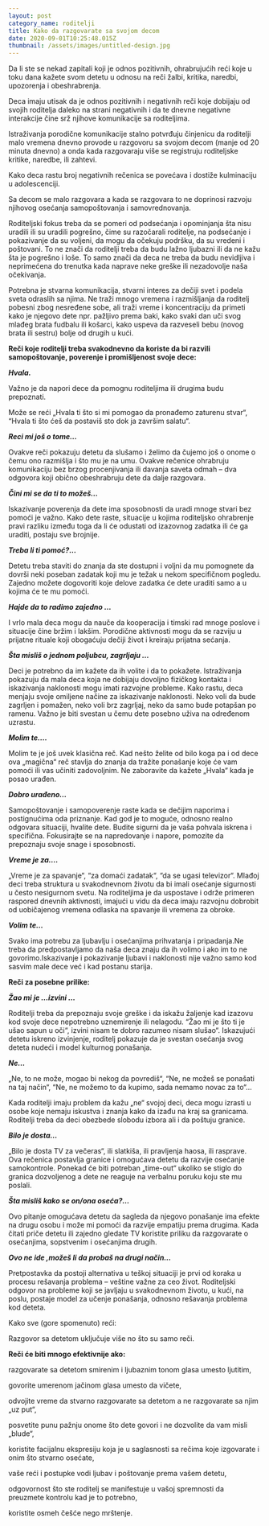```yaml
---
layout: post
category_name: roditelji
title: Kako da razgovarate sa svojom decom
date: 2020-09-01T10:25:48.015Z
thumbnail: /assets/images/untitled-design.jpg
---
```

Da li ste se nekad zapitali koji je odnos pozitivnih, ohrabrujućih reći koje u toku dana kažete svom detetu u odnosu na reči žalbi, kritika, naredbi, upozorenja i obeshrabrenja.

Deca imaju utisak da je odnos pozitivnih i negativnih reči koje dobijaju od svojih roditelja daleko na strani negativnih i da te dnevne negativne interakcije čine srž njihove komunikacije sa roditeljima.

Istraživanja porodične komunikacije stalno potvrđuju činjenicu da roditelji malo vremena dnevno provode u razgovoru sa svojom decom (manje od 20 minuta dnevno) a onda kada razgovaraju više se registruju roditeljske kritike, naredbe, ili zahtevi.

Kako deca rastu broj negativnih rečenica se povećava i dostiže kulminaciju u adolescenciji.

Sa decom se malo razgovara a kada se razgovara to ne doprinosi razvoju njihovog osećanja samopoštovanja i samovrednovanja.

Roditeljski fokus treba da se pomeri od podsećanja i opominjanja šta nisu uradili ili su uradili pogrešno, čime su razočarali roditelje, na podsećanje i pokazivanje da su voljeni, da mogu da očekuju podršku, da su vredeni i poštovani. To ne znači da roditelji treba da budu lažno ljubazni ili da ne kažu šta je pogrešno i loše. To samo znači da deca ne treba da budu nevidljiva i neprimećena do trenutka kada naprave neke greške ili nezadovolje naša očekivanja.

Potrebna je stvarna komunikacija, stvarni interes za dečiji svet i podela sveta odraslih sa njima. Ne traži mnogo vremena i razmišljanja da roditelj pobesni zbog nesređene sobe, ali traži vreme i koncentraciju da primeti kako je njegovo dete npr. pažljivo prema baki, kako svaki dan uči svog mlađeg brata fudbalu ili košarci, kako uspeva da razveseli bebu (novog brata ili sestru) bolje od drugih u kući.

**Reči koje roditelji treba svakodnevno da koriste da bi razvili samopoštovanje, poverenje i promišljenost svoje dece:**

***Hvala.***

Važno je da napori dece da pomognu roditeljima ili drugima budu prepoznati.

Može se reći „Hvala ti što si mi pomogao da pronađemo zaturenu stvar“, “Hvala ti što ćeš da postaviš sto dok ja završim salatu“.

***Reci mi još o tome…***

Ovakve reči pokazuju detetu da slušamo i želimo da čujemo još o onome o čemu ono razmišlja i što mu je na umu. Ovakve rečenice ohrabruju komunikaciju bez brzog procenjivanja ili davanja saveta odmah – dva odgovora koji obično obeshrabruju dete da dalje razgovara.

***Čini mi se da ti to možeš…***

Iskazivanje poverenja da dete ima sposobnosti da uradi mnoge stvari bez pomoći je važno. Kako dete raste, situacije u kojima roditeljsko ohrabrenje pravi razliku između toga da li će odustati od izazovnog zadatka ili će ga uraditi, postaju sve brojnije.

***Treba li ti pomoć?…***

Detetu treba staviti do znanja da ste dostupni i voljni da mu pomognete da dovrši neki poseban zadatak koji mu je težak u nekom specifičnom pogledu. Zajedno možete dogovoriti koje delove zadatka će dete uraditi samo a u kojima će te mu pomoći.

***Hajde da to radimo zajedno …***

I vrlo mala deca mogu da nauče da kooperacija i timski rad mnoge poslove i situacije čine bržim i lakšim. Porodične aktivnosti mogu da se razviju u prijatne rituale koji obogaćuju dečiji život i kreiraju prijatna sećanja.

***Šta misliš o jednom poljubcu, zagrljaju …***

Deci je potrebno da im kažete da ih volite i da to pokažete. Istraživanja pokazuju da mala deca koja ne dobijaju dovoljno fizičkog kontakta i iskazivanja naklonosti mogu imati razvojne probleme. Kako rastu, deca menjaju svoje omiljene načine za iskazivanje naklonosti. Neko voli da bude zagrljen i pomažen, neko voli brz zagrljaj, neko da samo bude potapšan po ramenu. Važno je biti svestan u čemu dete posebno uživa na određenom uzrastu.

***Molim te….***

Molim te je još uvek klasična reč. Kad nešto želite od bilo koga pa i od dece ova „magična“ reč stavlja do znanja da tražite ponašanje koje će vam pomoći ili vas učiniti zadovoljnim. Ne zaboravite da kažete „Hvala“ kada je posao urađen.

***Dobro urađeno…***

Samopoštovanje i samopoverenje raste kada se dečijim naporima i postignućima oda priznanje. Kad god je to moguće, odnosno realno odgovara situaciji, hvalite dete. Budite sigurni da je vaša pohvala iskrena i specifična. Fokusirajte se na napredovanje i napore, pomozite da prepoznaju svoje snage i sposobnosti.

***Vreme je za….***

„Vreme je za spavanje“, “za domaći zadatak“, “da se ugasi televizor“. Mlađoj deci treba struktura u svakodnevnom životu da bi imali osećanje sigurnosti u često nesigurnom svetu. Na roditeljima je da uspostave i održe primeren raspored dnevnih aktivnosti, imajući u vidu da deca imaju razvojnu dobrobit od uobičajenog vremena odlaska na spavanje ili vremena za obroke.

***Volim te…***

Svako ima potrebu za ljubavlju i osećanjima prihvatanja i pripadanja.Ne treba da predpostavljamo da naša deca znaju da ih volimo i ako im to ne govorimo.Iskazivanje i pokazivanje ljubavi i naklonosti nije važno samo kod sasvim male dece već i kad postanu starija.

**Reči za posebne prilike:**

***Žao mi je …izvini …***

Roditelji treba da prepoznaju svoje greške i da iskažu žaljenje kad izazovu kod svoje dece nepotrebno uznemirenje ili nelagodu. “Žao mi je što ti je ušao sapun u oči“, izvini nisam te dobro razumeo nisam slušao“. Iskazujući detetu iskreno izvinjenje, roditelj pokazuje da je svestan osećanja svog deteta nudeći i model kulturnog ponašanja.

***Ne…***

„Ne, to ne može, mogao bi nekog da povrediš“, “Ne, ne možeš se ponašati na taj način“, “Ne, ne možemo to da kupimo, sada nemamo novac za to“…

Kada roditelji imaju problem da kažu „ne“ svojoj deci, deca mogu izrasti u osobe koje nemaju iskustva i znanja kako da izađu na kraj sa granicama. Roditelji treba da deci obezbede slobodu izbora ali i da poštuju granice.

***Bilo je dosta…***

„Bilo je dosta TV za večeras“, ili slatkiša, ili pravljenja haosa, ili rasprave. Ova rečenica postavlja granice i omogućava detetu da razvije osećanje samokontrole. Ponekad će biti potreban „time-out“ ukoliko se stiglo do granica dozvoljenog a dete ne reaguje na verbalnu poruku koju ste mu poslali.

***Šta misliš kako se on/ona oseća?…***

Ovo pitanje omogućava detetu da sagleda da njegovo ponašanje ima efekte na drugu osobu i može mi pomoći da razvije empatiju prema drugima. Kada čitati priče detetu ili zajedno gledate TV koristite priliku da razgovarate o osećanjima, sopstvenim i osećanjima drugih.

***Ovo ne ide ,možeš li da probaš na drugi način…***

Pretpostavka da postoji alternativa u teškoj situaciji je prvi od koraka u procesu rešavanja problema – veštine važne za ceo život. Roditeljski odgovor na probleme koji se javljaju u svakodnevnom životu, u kući, na poslu, postaje model za učenje ponašanja, odnosno rešavanja problema kod deteta.

Kako sve (gore spomenuto) reći:

Razgovor sa detetom uključuje više no što su samo reči.

**Reči će biti mnogo efektivnije ako:**

razgovarate sa detetom smirenim i ljubaznim tonom glasa umesto ljutitim,

govorite umerenom jačinom glasa umesto da vičete,

odvojite vreme da stvarno razgovarate sa detetom a ne razgovarate sa njim „uz put“,

posvetite punu pažnju onome što dete govori i ne dozvolite da vam misli „blude“,

koristite facijalnu ekspresiju koja je u saglasnosti sa rečima koje izgovarate i onim što stvarno osećate,

vaše reći i postupke vodi ljubav i poštovanje prema vašem detetu,

odgovornost što ste roditelj se manifestuje u vašoj spremnosti da preuzmete kontrolu kad je to potrebno,

koristite osmeh češće nego mrštenje.